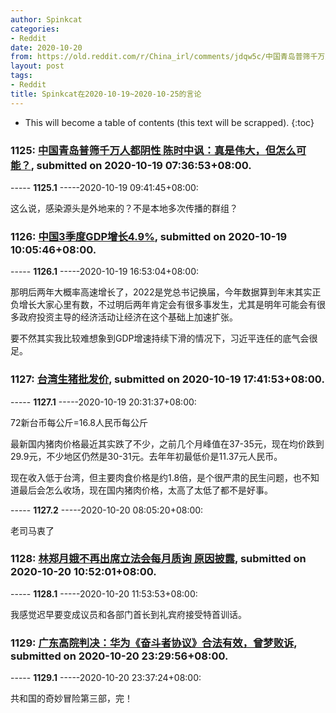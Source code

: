 ```yaml
---
author: Spinkcat
categories:
- Reddit
date: 2020-10-20
from: https://old.reddit.com/r/China_irl/comments/jdqw5c/中国青岛普筛千万人都阴性_陈时中讽真是伟大但怎么可能/
layout: post
tags:
- Reddit
title: Spinkcat在2020-10-19~2020-10-25的言论
---
```


* This will become a table of contents (this text will be scrapped).
{:toc}

### 1125: [中国青岛普筛千万人都阴性 陈时中讽：真是伟大，但怎么可能？](https://old.reddit.com/r/China_irl/comments/jdqw5c/中国青岛普筛千万人都阴性_陈时中讽真是伟大但怎么可能/), submitted on 2020-10-19 07:36:53+08:00.

----- __1125.1__ -----2020-10-19 09:41:45+08:00:

这么说，感染源头是外地来的？不是本地多次传播的群组？

### 1126: [中国3季度GDP增长4.9%](https://old.reddit.com/r/China_irl/comments/jdt4xd/中国3季度gdp增长49/), submitted on 2020-10-19 10:05:46+08:00.

----- __1126.1__ -----2020-10-19 16:53:04+08:00:

那明后两年大概率高速增长了，2022是党总书记换届，今年数据算到年末其实正负增长大家心里有数，不过明后两年肯定会有很多事发生，尤其是明年可能会有很多政府投资主导的经济活动让经济在这个基础上加速扩张。

要不然其实我比较难想象到GDP增速持续下滑的情况下，习近平连任的底气会很足。

### 1127: [台湾生猪批发价](https://old.reddit.com/r/China_irl/comments/jdyoj9/台湾生猪批发价/), submitted on 2020-10-19 17:41:53+08:00.

----- __1127.1__ -----2020-10-19 20:31:37+08:00:

72新台币每公斤=16.8人民币每公斤

最新国内猪肉价格最近其实跌了不少，之前几个月峰值在37-35元，现在均价跌到29.9元，不少地区仍然是30-31元。去年年初最低价是11.37元人民币。

现在收入低于台湾，但主要肉食价格是约1.8倍，是个很严肃的民生问题，也不知道最后会怎么收场，现在国内猪肉价格，太高了太低了都不是好事。

----- __1127.2__ -----2020-10-20 08:05:20+08:00:

老司马衷了

### 1128: [林郑月娥不再出席立法会每月质询 原因披露](https://old.reddit.com/r/China_irl/comments/jeh20b/林郑月娥不再出席立法会每月质询_原因披露/), submitted on 2020-10-20 10:52:01+08:00.

----- __1128.1__ -----2020-10-20 11:53:53+08:00:

我感觉迟早要变成议员和各部门首长到礼宾府接受特首训话。

### 1129: [广东高院判决：华为《奋斗者协议》合法有效，曾梦败诉](https://old.reddit.com/r/China_irl/comments/jersnp/广东高院判决华为奋斗者协议合法有效曾梦败诉/), submitted on 2020-10-20 23:29:56+08:00.

----- __1129.1__ -----2020-10-20 23:37:24+08:00:

共和国的奇妙冒险第三部，完！

